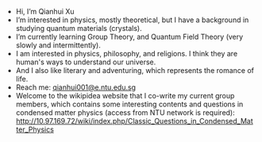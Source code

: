 -  Hi, I’m Qianhui Xu
-  I’m interested in physics, mostly theoretical, but I have a background in studying quantum materials (crystals).
-  I’m currently learning Group Theory, and Quantum Field Theory (very slowly and intermittently).
-  I am interested in physics, philosophy, and religions. I think they are human's ways to understand our universe.
-  And I also like literary and adventuring, which represents the romance of life.
-  Reach me: qianhui001@e.ntu.edu.sg
-  Welcome to the wikipidea website that I co-write my current group members, which contains some interesting contents and questions in condensed matter physics (access from NTU network is required):
   http://10.97.169.72/wiki/index.php/Classic_Questions_in_Condensed_Matter_Physics

<!---
Qianhui-Xu/Qianhui-Xu is a ✨ special ✨ repository because its `README.md` (this file) appears on your GitHub profile.
You can click the Preview link to take a look at your changes.
--->
